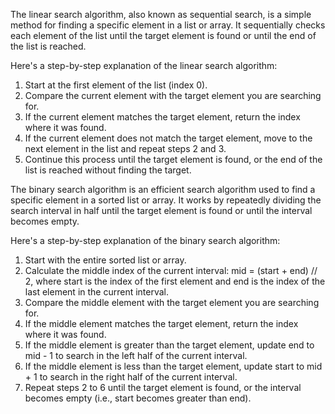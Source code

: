 The linear search algorithm, also known as sequential search, is a simple method for finding a specific element in a list or array. It sequentially checks each element of the list until the target element is found or until the end of the list is reached.

Here's a step-by-step explanation of the linear search algorithm:

1. Start at the first element of the list (index 0).
2. Compare the current element with the target element you are searching for.
3. If the current element matches the target element, return the index where it was found.
4. If the current element does not match the target element, move to the next element in the list and repeat steps 2 and 3.
5. Continue this process until the target element is found, or the end of the list is reached without finding the target.

The binary search algorithm is an efficient search algorithm used to find a specific element in a sorted list or array. It works by repeatedly dividing the search interval in half until the target element is found or until the interval becomes empty.

Here's a step-by-step explanation of the binary search algorithm:

1. Start with the entire sorted list or array.
2. Calculate the middle index of the current interval: mid = (start + end) // 2, where start is the index of the first element and end is the index of the last element in the current interval.
3. Compare the middle element with the target element you are searching for.
4. If the middle element matches the target element, return the index where it was found.
5. If the middle element is greater than the target element, update end to mid - 1 to search in the left half of the current interval.
6. If the middle element is less than the target element, update start to mid + 1 to search in the right half of the current interval.
7. Repeat steps 2 to 6 until the target element is found, or the interval becomes empty (i.e., start becomes greater than end).
